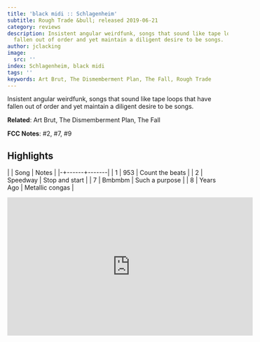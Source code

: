 ```yaml
---
title: 'black midi :: Schlagenheim'
subtitle: Rough Trade &bull; released 2019-06-21
category: reviews
description: Insistent angular weirdfunk, songs that sound like tape loops that have
  fallen out of order and yet maintain a diligent desire to be songs.
author: jclacking
image:
  src: ''
index: Schlagenheim, black midi
tags: ''
keywords: Art Brut, The Dismemberment Plan, The Fall, Rough Trade
---
```

Insistent angular weirdfunk, songs that sound like tape loops that have fallen out of order and yet maintain a diligent desire to be songs.<!--more-->

**Related**: Art Brut, The Dismemberment Plan, The Fall

**FCC Notes**: #2, #7, #9

## Highlights

| | Song | Notes |
|-+------+-------|
| 1 | 953 | Count the beats |
| 2 | Speedway | Stop and start |
| 7 | Bmbmbm | Such a purpose |
| 8 | Years Ago | Metallic congas |

<div class="tlo-detail-video"><iframe width="560" height="315" src="https://www.youtube.com/embed/E8BI3Bbpgdk" frameborder="0" allow="autoplay; encrypted-media" allowfullscreen></iframe></div>


